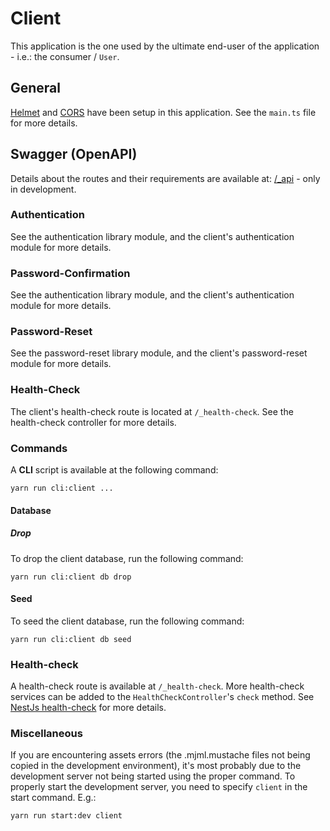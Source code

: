 # Client

This application is the one used by the ultimate end-user of the application - i.e.: the consumer / `User`.

## General

[Helmet](https://docs.nestjs.com/security/helmet) and [CORS](https://docs.nestjs.com/security/cors) have been setup in this application. See the `main.ts` file for more details.

## Swagger (OpenAPI)

Details about the routes and their requirements are available at: [/\_api](http://localhost:3000/_api) - only in development.

### Authentication

See the authentication library module, and the client's authentication module for more details.

### Password-Confirmation

See the authentication library module, and the client's authentication module for more details.

### Password-Reset

See the password-reset library module, and the client's password-reset module for more details.

### Health-Check

The client's health-check route is located at `/_health-check`. See the health-check controller for more details.

### Commands

A **CLI** script is available at the following command:

```shell
yarn run cli:client ...
```

#### Database

##### Drop

To drop the client database, run the following command:

```shell
yarn run cli:client db drop
```

#### Seed

To seed the client database, run the following command:

```shell
yarn run cli:client db seed
```

### Health-check

A health-check route is available at `/_health-check`. More health-check services can be added to the `HealthCheckController`'s `check` method.
See [NestJs health-check](https://docs.nestjs.com/recipes/terminus) for more details.

### Miscellaneous

If you are encountering assets errors (the .mjml.mustache files not being copied in the development environment), it's most probably due to the development server not being started using the proper command.
To properly start the development server, you need to specify `client` in the start command. E.g.:

```shell
yarn run start:dev client
```
